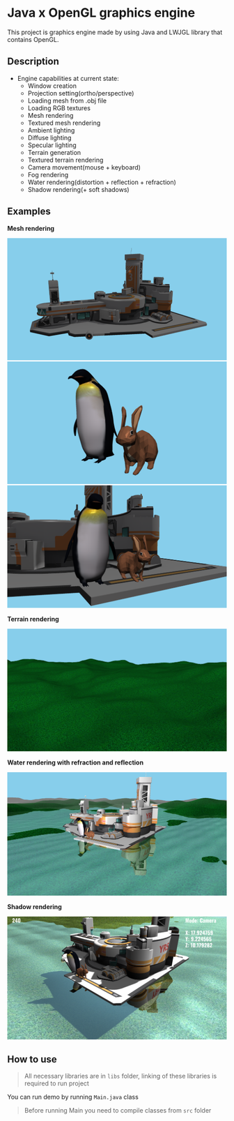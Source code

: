 # Java x OpenGL graphics engine

This project is graphics engine made by using Java and LWJGL library that contains OpenGL.

## Description

* Engine capabilities at current state:
  * Window creation
  * Projection setting(ortho/perspective)
  * Loading mesh from .obj file
  * Loading RGB textures
  * Mesh rendering
  * Textured mesh rendering
  * Ambient lighting
  * Diffuse lighting
  * Specular lighting
  * Terrain generation
  * Textured terrain rendering
  * Camera movement(mouse + keyboard)
  * Fog rendering
  * Water rendering(distortion + reflection + refraction)
  * Shadow rendering(+ soft shadows)

## Examples

__Mesh rendering__

<img src="https://raw.githubusercontent.com/dan1rock/project-summer-2024/main/Images/1.png">
<img src="https://raw.githubusercontent.com/dan1rock/project-summer-2024/main/Images/2.png">
<img src="https://raw.githubusercontent.com/dan1rock/project-summer-2024/main/Images/3.png">

__Terrain rendering__

<img src="https://raw.githubusercontent.com/dan1rock/project-summer-2024/main/Images/4.png">

__Water rendering with refraction and reflection__

<img src="https://raw.githubusercontent.com/dan1rock/project-summer-2024/main/Images/5.png">

__Shadow rendering__

<img src="https://raw.githubusercontent.com/dan1rock/project-summer-2024/main/Images/6.png">

## How to use
>All necessary libraries are in ``libs`` folder, linking of these libraries is required to run project

You can run demo by running ``Main.java`` class

>Before running Main you need to compile classes from ```src``` folder
